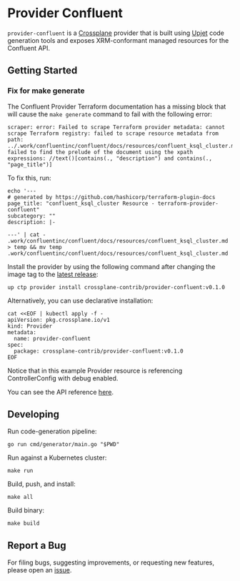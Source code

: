 # Provider Confluent

`provider-confluent` is a [Crossplane](https://crossplane.io/) provider that
is built using [Upjet](https://github.com/upbound/upjet) code
generation tools and exposes XRM-conformant managed resources for the
Confluent API.

## Getting Started

### Fix for make generate
The Confluent Provider Terraform documentation has a missing block that will cause the `make generate` command to fail with the following error:
```shell
scraper: error: Failed to scrape Terraform provider metadata: cannot scrape Terraform registry: failed to scrape resource metadata from path: ../.work/confluentinc/confluent/docs/resources/confluent_ksql_cluster.md: failed to find the prelude of the document using the xpath expressions: //text()[contains(., "description") and contains(., "page_title")]
```

To fix this, run:
```shell
echo '---
# generated by https://github.com/hashicorp/terraform-plugin-docs
page_title: "confluent_ksql_cluster Resource - terraform-provider-confluent"
subcategory: ""
description: |-

---' | cat - .work/confluentinc/confluent/docs/resources/confluent_ksql_cluster.md > temp && mv temp .work/confluentinc/confluent/docs/resources/confluent_ksql_cluster.md
```


Install the provider by using the following command after changing the image tag
to the [latest release](https://marketplace.upbound.io/providers/crossplane-contrib/provider-confluent):
```
up ctp provider install crossplane-contrib/provider-confluent:v0.1.0
```

Alternatively, you can use declarative installation:
```
cat <<EOF | kubectl apply -f -
apiVersion: pkg.crossplane.io/v1
kind: Provider
metadata:
  name: provider-confluent
spec:
  package: crossplane-contrib/provider-confluent:v0.1.0
EOF
```

Notice that in this example Provider resource is referencing ControllerConfig with debug enabled.

You can see the API reference [here](https://doc.crds.dev/github.com/crossplane-contrib/provider-confluent).

## Developing

Run code-generation pipeline:
```console
go run cmd/generator/main.go "$PWD"
```

Run against a Kubernetes cluster:

```console
make run
```

Build, push, and install:

```console
make all
```

Build binary:

```console
make build
```

## Report a Bug

For filing bugs, suggesting improvements, or requesting new features, please
open an [issue](https://github.com/crossplane-contrib/provider-confluent/issues).
